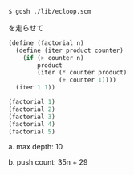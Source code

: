 ```bash
$ gosh ./lib/ecloop.scm
```

を走らせて

```scheme
(define (factorial n)
  (define (iter product counter)
    (if (> counter n)
        product
        (iter (* counter product)
              (+ counter 1))))
  (iter 1 1))
```

```scheme
(factorial 1)
(factorial 2)
(factorial 3)
(factorial 4)
(factorial 5)
```

a. max depth: 10

b. push count: 35n + 29
